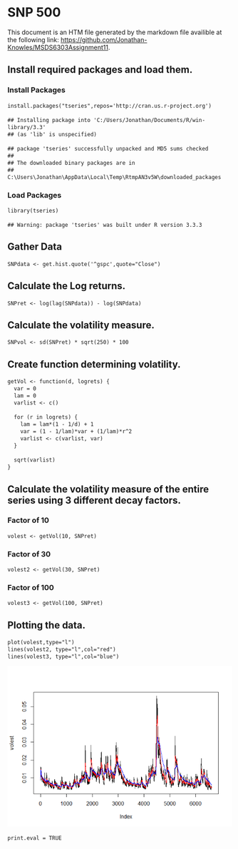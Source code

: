 SNP 500
=======

This document is an HTM file generated by the markdown file availible at
the following link:
<https://github.com/Jonathan-Knowles/MSDS6303Assignment11>.

Install required packages and load them.
----------------------------------------

### Install Packages

    install.packages("tseries",repos='http://cran.us.r-project.org')

    ## Installing package into 'C:/Users/Jonathan/Documents/R/win-library/3.3'
    ## (as 'lib' is unspecified)

    ## package 'tseries' successfully unpacked and MD5 sums checked
    ## 
    ## The downloaded binary packages are in
    ##  C:\Users\Jonathan\AppData\Local\Temp\RtmpAN3v5W\downloaded_packages

### Load Packages

    library(tseries)

    ## Warning: package 'tseries' was built under R version 3.3.3

Gather Data
-----------

    SNPdata <- get.hist.quote('^gspc',quote="Close")

Calculate the Log returns.
--------------------------

    SNPret <- log(lag(SNPdata)) - log(SNPdata)

Calculate the volatility measure.
---------------------------------

    SNPvol <- sd(SNPret) * sqrt(250) * 100

Create function determining volatility.
---------------------------------------

    getVol <- function(d, logrets) {
      var = 0
      lam = 0
      varlist <- c()
      
      for (r in logrets) {
        lam = lam*(1 - 1/d) + 1
        var = (1 - 1/lam)*var + (1/lam)*r^2
        varlist <- c(varlist, var)
      }
      
      sqrt(varlist)
    }

Calculate the volatility measure of the entire series using 3 different decay factors.
--------------------------------------------------------------------------------------

### Factor of 10

    volest <- getVol(10, SNPret)

### Factor of 30

    volest2 <- getVol(30, SNPret)

### Factor of 100

    volest3 <- getVol(100, SNPret)

Plotting the data.
------------------

    plot(volest,type="l")
    lines(volest2, type="l",col="red")
    lines(volest3, type="l",col="blue")

![](11rmd_files/figure-markdown_strict/Plot-1.png)

    print.eval = TRUE
